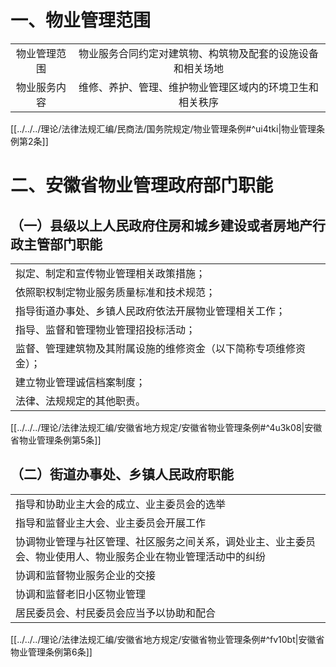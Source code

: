 # 一、物业管理范围

| | |
|:---:|:---:|
|物业管理范围|物业服务合同约定对建筑物、构筑物及配套的设施设备和相关场地|
|物业服务内容|维修、养护、管理、维护物业管理区域内的环境卫生和相关秩序|

[[../../../理论/法律法规汇编/民商法/国务院规定/物业管理条例#^ui4tki|物业管理条例第2条]]
# 二、安徽省物业管理政府部门职能
## （一）县级以上人民政府住房和城乡建设或者房地产行政主管部门职能
||
|---|
|拟定、制定和宣传物业管理相关政策措施；|
|依照职权制定物业服务质量标准和技术规范；|
|指导街道办事处、乡镇人民政府依法开展物业管理相关工作；|
|指导、监督和管理物业管理招投标活动；|
|监督、管理建筑物及其附属设施的维修资金（以下简称专项维修资金）；|
|建立物业管理诚信档案制度；|
|法律、法规规定的其他职责。|

[[../../../理论/法律法规汇编/安徽省地方规定/安徽省物业管理条例#^4u3k08|安徽省物业管理条例第5条]]
## （二）街道办事处、乡镇人民政府职能
||
|---|
|指导和协助业主大会的成立、业主委员会的选举|
|指导和监督业主大会、业主委员会开展工作|
|协调物业管理与社区管理、社区服务之间关系，调处业主、业主委员会、物业使用人、物业服务企业在物业管理活动中的纠纷|
|协调和监督物业服务企业的交接|
|协调和监督老旧小区物业管理|
|居民委员会、村民委员会应当予以协助和配合|

[[../../../理论/法律法规汇编/安徽省地方规定/安徽省物业管理条例#^fv10bt|安徽省物业管理条例第6条]]